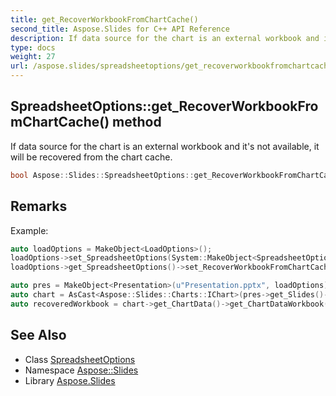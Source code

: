 ```yaml
---
title: get_RecoverWorkbookFromChartCache()
second_title: Aspose.Slides for C++ API Reference
description: If data source for the chart is an external workbook and it's not available, it will be recovered from the chart cache.
type: docs
weight: 27
url: /aspose.slides/spreadsheetoptions/get_recoverworkbookfromchartcache/
---
```

## SpreadsheetOptions::get_RecoverWorkbookFromChartCache() method


If data source for the chart is an external workbook and it's not available, it will be recovered from the chart cache.

```cpp
bool Aspose::Slides::SpreadsheetOptions::get_RecoverWorkbookFromChartCache() override
```

## Remarks



Example: 
```cpp
auto loadOptions = MakeObject<LoadOptions>();
loadOptions->set_SpreadsheetOptions(System::MakeObject<SpreadsheetOptions>());
loadOptions->get_SpreadsheetOptions()->set_RecoverWorkbookFromChartCache(true);

auto pres = MakeObject<Presentation>(u"Presentation.pptx", loadOptions);
auto chart = AsCast<Aspose::Slides::Charts::IChart>(pres->get_Slides()->idx_get(0)->get_Shapes()->idx_get(0));
auto recoveredWorkbook = chart->get_ChartData()->get_ChartDataWorkbook();
```

## See Also

* Class [SpreadsheetOptions](../)
* Namespace [Aspose::Slides](../../)
* Library [Aspose.Slides](../../../)